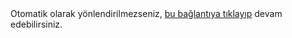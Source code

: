 <html>
<head>
<!--[ No index ]-->
<meta content='noindex,noarchive' name='robots'/>
<style>
h1{display:none;}  
</style>
</head>
<body>
Otomatik olarak yönlendirilmezseniz, <a href="https://www.ilkaygurler.com"> bu bağlantıya tıklayıp</a> devam edebilirsiniz.
<script type='text/javascript'>window.location.href = "https://www.ilkaygurler.com";</script>
</body>
</html>
